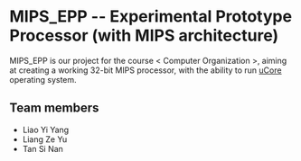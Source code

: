 # MIPS_EPP -- Experimental Prototype Processor (with MIPS architecture)

MIPS_EPP is our project for the course < Computer Organization >, aiming at creating a working 32-bit MIPS processor, with the ability to run [uCore](https://github.com/jia-kai/armcpu/tree/master/ucore) operating system.

## Team members
* Liao Yi Yang
* Liang Ze Yu
* Tan Si Nan
